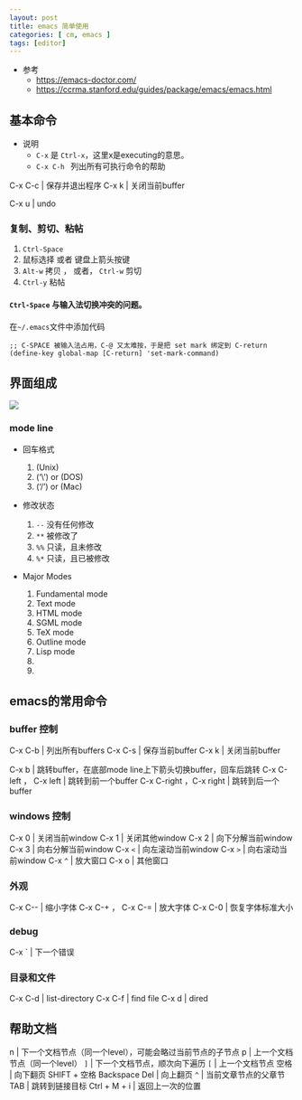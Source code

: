 ```yaml
---
layout: post
title: emacs 简单使用
categories: [ cm, emacs ]
tags: [editor]
---
```


* 参考
  * <https://emacs-doctor.com/>
  * <https://ccrma.stanford.edu/guides/package/emacs/emacs.html>



## 基本命令

* 说明
  * `C-x` 是 `Ctrl-x`，这里x是executing的意思。
  * `C-x C-h ` 列出所有可执行命令的帮助

C-x C-c                | 保存并退出程序
C-x k                    | 关闭当前buffer

C-x u                    | undo

### 复制、剪切、粘帖

1. `Ctrl-Space`
2. 鼠标选择 或者 键盘上箭头按键
3. `Alt-w`  拷贝 ， 或者， `Ctrl-w` 剪切
4. `Ctrl-y` 粘帖


#### `Ctrl-Space` 与输入法切换冲突的问题。

在`~/.emacs`文件中添加代码

~~~
;; C-SPACE 被输入法占用，C-@ 又太难按，于是把 set mark 绑定到 C-return
(define-key global-map [C-return] 'set-mark-command)
~~~



## 界面组成

![](emacs_screen_components.png)

### mode line


* 回车格式
  1. (Unix)
  2. (‘\’) or (DOS)
  3. (‘/’) or (Mac)

* 修改状态
  1. `--` 没有任何修改 
  1. `**` 被修改了
  1. `%%` 只读，且未修改 
  1. `%*` 只读，且已被修改 

* Major Modes
  1. Fundamental mode
  1. Text mode
  1. HTML mode
  1. SGML mode
  1. TeX mode
  1. Outline mode
  1. Lisp mode
  1. 
  1. 


## emacs的常用命令

### buffer 控制

C-x C-b              | 列出所有buffers
C-x C-s              | 保存当前buffer
C-x k                    | 关闭当前buffer

C-x b                | 跳转buffer，在底部mode line上下箭头切换buffer，回车后跳转
C-x C-left ， C-x left            | 跳转到前一个buffer
C-x C-right ，C-x right           | 跳转到后一个buffer


### windows 控制

C-x 0                   | 关闭当前window
C-x 1                   | 关闭其他window
C-x 2                   | 向下分解当前window
C-x 3                   | 向右分解当前window
C-x `<`                 | 向左滚动当前window
C-x `>`                 | 向右滚动当前window
C-x `^`                 | 放大窗口
C-x o                 | 其他窗口

### 外观

C-x C--                 | 缩小字体
C-x C-+ ， C-x C-=     | 放大字体
C-x C-0                 | 恢复字体标准大小


### debug

C-x \`               | 下一个错误



### 目录和文件

C-x C-d              | list-directory
C-x C-f              | find file
C-x d              | dired

















## 帮助文档

n                               | 下一个文档节点（同一个level），可能会略过当前节点的子节点
p                               | 上一个文档节点（同一个level）
`]`                             | 下一个文档节点，顺次向下遍历
`[`                             | 上一个文档节点
空格                            | 向下翻页
SHIFT + 空格 Backspace Del  | 向上翻页
`^`                             | 当前文章节点的父章节
TAB                             | 跳转到链接目标
Ctrl + M + i                    | 返回上一次的位置















